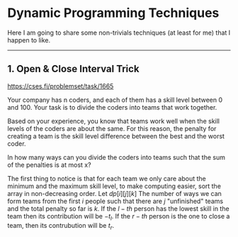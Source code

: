 # Dynamic Programming Techniques

Here I am going to share some non-trivials techniques (at least for me) that I happen to like.

---

## 1. Open & Close Interval Trick

https://cses.fi/problemset/task/1665

Your company has n coders, and each of them has a skill level between $0$ and $100$. Your task is to divide the coders into teams that work together.

Based on your experience, you know that teams work well when the skill levels of the coders are about the same. For this reason, the penalty for creating a team is the skill level difference between the best and the worst coder.

In how many ways can you divide the coders into teams such that the sum of the penalties is at most x?

The first thing to notice is that for each team we only care about the minimum and the maximum skill level, to make computing easier, sort the array in non-decreasing order. Let $dp[i][j][k]$ The number of ways we can form teams from the first $i$ people such that there are $j$ "unfinished" teams and the total penalty so far is $k$. If the $l-th$ person has the lowest skill in the team then its contribution will be $-t_l$. If the $r-th$ person is the one to close a team, then its contrubution will be $t_r$.

